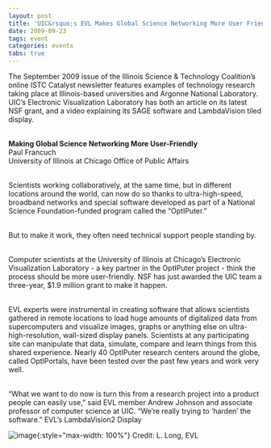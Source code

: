 ```yaml
---
layout: post
title: 'UIC&rsquo;s EVL Makes Global Science Networking More User Friendly'
date: 2009-09-23
tags: event
categories: events
tabs: true
---
```


The September 2009 issue of the Illinois Science &amp; Technology Coalition&rsquo;s online ISTC Catalyst newsletter features examples of technology research taking place at Illinois-based universities and Argonne National Laboratory. UIC&rsquo;s Electronic Visualization Laboratory has both an article on its latest NSF grant, and a video explaining its SAGE software and LambdaVision tiled display.<br><br>

<strong>Making Global Science Networking More User-Friendly</strong><br>
Paul Francuch<br>
University of Illinois at Chicago Office of Public Affairs<br><br>

Scientists working collaboratively, at the same time, but in different locations around the world, can now do so thanks to ultra-high-speed, broadband networks and special software developed as part of a National Science Foundation-funded program called the &ldquo;OptIPuter.&rdquo;<br><br>

But to make it work, they often need technical support people standing by.<br><br>

Computer scientists at the University of Illinois at Chicago&rsquo;s Electronic Visualization Laboratory - a key partner in the OptIPuter project - think the process should be more user-friendly. NSF has just awarded the UIC team a three-year, $1.9 million grant to make it happen.<br><br>

EVL experts were instrumental in creating software that allows scientists gathered in remote locations to load huge amounts of digitalized data from supercomputers and visualize images, graphs or anything else on ultra-high-resolution, wall-sized display panels. Scientists at any participating site can manipulate that data, simulate, compare and learn things from this shared experience. Nearly 40 OptIPuter research centers around the globe, called OptIPortals, have been tested over the past few years and work very well.<br><br>

&ldquo;What we want to do now is turn this from a research project into a product people can easily use,&rdquo; said EVL member Andrew Johnson and associate professor of computer science at UIC. &ldquo;We&rsquo;re really trying to &lsquo;harden&rsquo; the software.&rdquo;
EVL&rsquo;s LambdaVision2 Display

![image](https://www.evl.uic.edu/output/originals/istc_sept09.jpg-srcw.jpg){:style="max-width: 100%"}
Credit: L. Long, EVL

